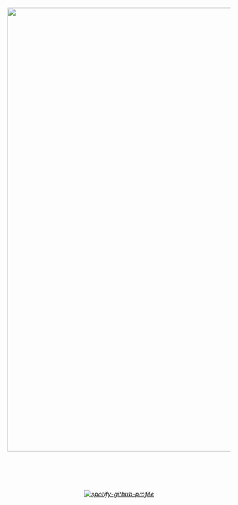 

</a>

# 
<h6 align="center"> 
  <img width="1000" src="https://github.com/user-attachments/assets/bfe621a4-441b-4755-8822-13cd12d84739">
</br>
</h6>

#
<h6 align="center"> 
</br>
</br>
  
  [![spotify-github-profile](https://spotify-github-profile.kittinanx.com/api/view?uid=u0u4aguznmg71vt7b17xnp0vc&cover_image=true&theme=novatorem&show_offline=true&background_color=121212&interchange=true&bar_color=a30000&bar_color_cover=false)](https://github.com/kittinan/spotify-github-profile)
 
 
